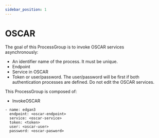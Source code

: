 ```yaml
---
sidebar_position: 1
---
```

# OSCAR

The goal of this ProcessGroup is to invoke OSCAR services asynchronously:
  - An identifier name of the process. It must be unique.
  - Endpoint
  - Service in OSCAR
  - Token or user/password. The user/password will be first if both authentication processes are defined. Do not edit the OSCAR services.



This ProcessGroup is composed of:
- InvokeOSCAR


```
- name: edgan3
  endpoint: <oscar-endpoint>
  service: <oscar-service>
  token: <token>
  user: <oscar-user>
  password: <oscar-pasword>
```